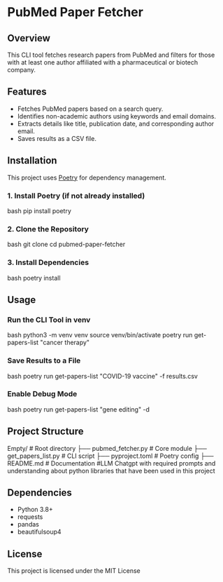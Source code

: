 # PubMed Paper Fetcher

## Overview
This CLI tool fetches research papers from PubMed and filters for those with at least one author affiliated with a pharmaceutical or biotech company.

## Features
- Fetches PubMed papers based on a search query.
- Identifies non-academic authors using keywords and email domains.
- Extracts details like title, publication date, and corresponding author email.
- Saves results as a CSV file.

## Installation
This project uses [Poetry](https://python-poetry.org/) for dependency management.

### 1. Install Poetry (if not already installed)
bash
pip install poetry


### 2. Clone the Repository
bash
git clone <your-repo-url>
cd pubmed-paper-fetcher


### 3. Install Dependencies
bash
poetry install


## Usage
### Run the CLI Tool in venv
bash
python3 -m venv venv
source venv/bin/activate
poetry run get-papers-list "cancer therapy"


### Save Results to a File
bash
poetry run get-papers-list "COVID-19 vaccine" -f results.csv


### Enable Debug Mode
bash
poetry run get-papers-list "gene editing" -d


## Project Structure

Empty/  # Root directory
├── pubmed_fetcher.py   # Core module
├── get_papers_list.py  # CLI script
├── pyproject.toml      # Poetry config
├── README.md           # Documentation
#LLM
Chatgpt with required prompts and understanding about python libraries that have been used in this project


## Dependencies
- Python 3.8+
- requests
- pandas
- beautifulsoup4

## License
This project is licensed under the MIT License
